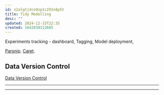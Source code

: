 ```yaml
---
id: n2algtjdco9zp1c293n8p5t
title: Tidy Modelling
desc: ""
updated: 2024-12-15T22:35
created: 1642030112685
---
```

Experiments tracking - dashboard,
Tagging,
Model deployment,

[Parsnip](https://parsnip.tidymodels.org/).
[Caret](http://topepo.github.io/caret/index.html).

## Data Version Control

[Data Version Control](https://dvc.org/)

* * *

* * *

